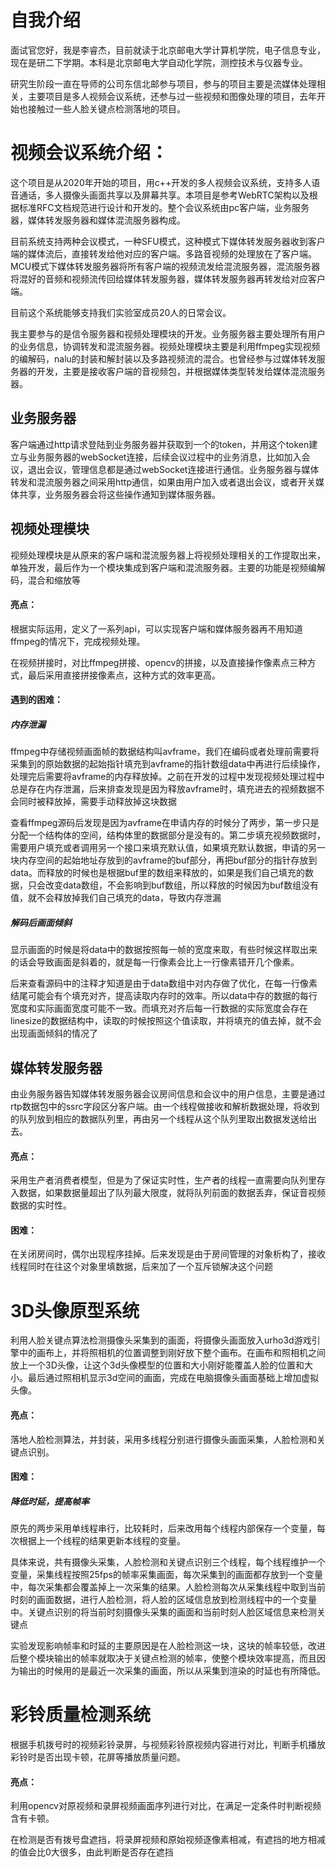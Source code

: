 # 自我介绍

面试官您好，我是李睿杰，目前就读于北京邮电大学计算机学院，电子信息专业，现在是研二下学期。本科是北京邮电大学自动化学院，测控技术与仪器专业。

研究生阶段一直在导师的公司东信北邮参与项目，参与的项目主要是流媒体处理相关，主要项目是多人视频会议系统，还参与过一些视频和图像处理的项目，去年开始也接触过一些人脸关键点检测落地的项目。





# 视频会议系统介绍：

这个项目是从2020年开始的项目，用c++开发的多人视频会议系统，支持多人语音通话，多人摄像头画面共享以及屏幕共享。本项目是参考WebRTC架构以及根据标准RFC文档规范进行设计和开发的。整个会议系统由pc客户端，业务服务器，媒体转发服务器和媒体混流服务器构成。

目前系统支持两种会议模式，一种SFU模式，这种模式下媒体转发服务器收到客户端的媒体流后，直接转发给他对应的客户端。多路音视频的处理放在了客户端。MCU模式下媒体转发服务器将所有客户端的视频流发给混流服务器，混流服务器将混好的音频和视频流传回给媒体转发服务器，媒体转发服务器再转发给对应客户端。

目前这个系统能够支持我们实验室成员20人的日常会议。

我主要参与的是信令服务器和视频处理模块的开发。业务服务器主要处理所有用户的业务信息，协调转发和混流服务器。视频处理模块主要是利用ffmpeg实现视频的编解码，nalu的封装和解封装以及多路视频流的混合。也曾经参与过媒体转发服务器的开发，主要是接收客户端的音视频包，并根据媒体类型转发给媒体混流服务器。





## 业务服务器

客户端通过http请求登陆到业务服务器并获取到一个的token，并用这个token建立与业务服务器的webSocket连接，后续会议过程中的业务消息，比如加入会议，退出会议，管理信息都是通过webSocket连接进行通信。业务服务器与媒体转发和混流服务器之间采用http通信，如果由用户加入或者退出会议，或者开关媒体共享，业务服务器会将这些操作通知到媒体服务器。







## 视频处理模块

视频处理模块是从原来的客户端和混流服务器上将视频处理相关的工作提取出来，单独开发，最后作为一个模块集成到客户端和混流服务器。主要的功能是视频编解码，混合和缩放等





#### 亮点：

根据实际运用，定义了一系列api，可以实现客户端和媒体服务器再不用知道ffmpeg的情况下，完成视频处理。

在视频拼接时，对比ffmpeg拼接、opencv的拼接，以及直接操作像素点三种方式，最后采用直接拼接像素点，这种方式的效率更高。



#### 遇到的困难：

##### 内存泄漏

ffmpeg中存储视频画面帧的数据结构叫avframe，我们在编码或者处理前需要将采集到的原始数据的起始指针填充到avframe的指针数组data中再进行后续操作，处理完后需要将avframe的内存释放掉。之前在开发的过程中发现视频处理过程中总是存在内存泄漏，后来排查发现是因为释放avframe时，填充进去的视频数据不会同时被释放掉，需要手动释放掉这块数据

查看ffmpeg源码后发现是因为avframe在申请内存的时候分了两步，第一步只是分配一个结构体的空间，结构体里的数据部分是没有的。第二步填充视频数据时，需要用户填充或者调用另一个接口来填充默认值，如果填充默认数据，申请的另一块内存空间的起始地址存放到的avframe的buf部分，再把buf部分的指针存放到data。而释放的时候也是根据buf里的数组来释放的，如果是我们自己填充的数据，只会改变data数组，不会影响到buf数组，所以释放的时候因为buf数组没有值，就不会释放掉我们自己填充的data，导致内存泄漏

##### 解码后画面倾斜

显示画面的时候是将data中的数据按照每一帧的宽度来取，有些时候这样取出来的话会导致画面是斜着的，就是每一行像素会比上一行像素错开几个像素。

后来查看源码中的注释才知道是由于data数组中对内存做了优化，在每一行像素结尾可能会有个填充对齐，提高读取内存时的效率。所以data中存的数据的每行宽度和实际画面宽度可能不一致。而填充对齐后每一行数据的实际宽度会存在linesize的数据结构中，读取的时候按照这个值读取，并将填充的值去掉，就不会出现画面倾斜的情况了





## 媒体转发服务器

由业务服务器告知媒体转发服务器会议房间信息和会议中的用户信息，主要是通过rtp数据包中的ssrc字段区分客户端。由一个线程做接收和解析数据处理，将收到的队列放到相应的数据队列里，再由另一个线程从这个队列里取出数据发送给出去。



#### 亮点：

采用生产者消费者模型，但是为了保证实时性，生产者的线程一直需要向队列里存入数据，如果数据量超出了队列最大限度，就将队列前面的数据丢弃，保证音视频数据的实时性。

#### 困难：

在关闭房间时，偶尔出现程序挂掉。后来发现是由于房间管理的对象析构了，接收线程同时在往这个对象里填数据，后来加了一个互斥锁解决这个问题



# 3D头像原型系统

利用人脸关键点算法检测摄像头采集到的画面，将摄像头画面放入urho3d游戏引擎中的画布上，并将照相机的位置调整到刚好放下整个画布。在画布和照相机之间放上一个3D头像，让这个3d头像模型的位置和大小刚好能覆盖人脸的位置和大小。最后通过照相机显示3d空间的画面，完成在电脑摄像头画面基础上增加虚拟头像。



#### 亮点：

落地人脸检测算法，并封装，采用多线程分别进行摄像头画面采集，人脸检测和关键点识别。



#### 困难：

##### 降低时延，提高帧率

原先的两步采用单线程串行，比较耗时，后来改用每个线程内部保存一个变量，每次根据上一个线程的结果更新本线程的变量。

具体来说，共有摄像头采集，人脸检测和关键点识别三个线程，每个线程维护一个变量，采集线程按照25fps的帧率采集画面，每次采集到的画面都存放到一个变量中，每次采集都会覆盖掉上一次采集的结果。人脸检测每次从采集线程中取到当前时刻的画面数据，进行人脸检测，将人脸的区域信息放到检测线程中的一个变量中。关键点识别的将当前时刻摄像头采集的画面和当前时刻人脸区域信息来检测关键点

实验发现影响帧率和时延的主要原因是在人脸检测这一块，这块的帧率较低，改进后整个模块输出的帧率就取决于关键点检测的帧率，使整个模块效率提高，而且因为输出的时候用的是最近一次采集的画面，所以从采集到渲染的时延也有所降低。



# 彩铃质量检测系统

根据手机拨号时的视频彩铃录屏，与视频彩铃原视频内容进行对比，判断手机播放彩铃时是否出现卡顿，花屏等播放质量问题。

#### 亮点：

利用opencv对原视频和录屏视频画面序列进行对比，在满足一定条件时判断视频含有卡顿。

在检测是否有拨号盘遮挡，将录屏视频和原始视频逐像素相减，有遮挡的地方相减的值会比0大很多，由此判断是否存在遮挡